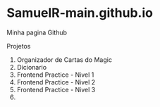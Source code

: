 # SamuelR-main.github.io
Minha pagina Github

Projetos
1. Organizador de Cartas do Magic
2. Dicionario
3. Frontend Practice - Nivel 1
4. Frontend Practice - Nivel 2
5. Frontend Practice - Nivel 3
6. 
